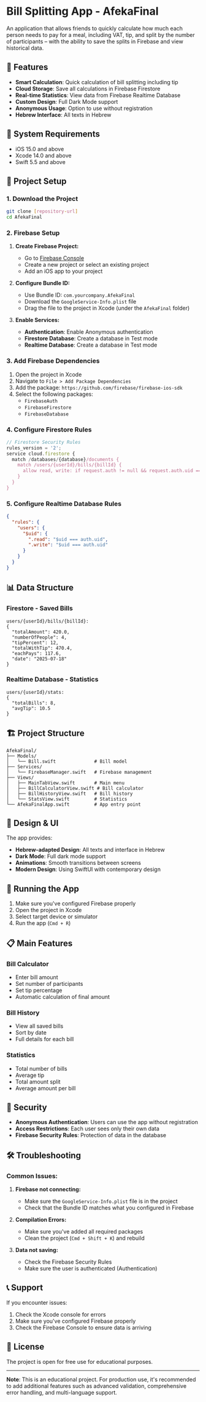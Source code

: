 # Bill Splitting App - AfekaFinal

An application that allows friends to quickly calculate how much each person needs to pay for a meal, including VAT, tip, and split by the number of participants – with the ability to save the splits in Firebase and view historical data.

## 🎯 Features

- **Smart Calculation**: Quick calculation of bill splitting including tip
- **Cloud Storage**: Save all calculations in Firebase Firestore
- **Real-time Statistics**: View data from Firebase Realtime Database
- **Custom Design**: Full Dark Mode support
- **Anonymous Usage**: Option to use without registration
- **Hebrew Interface**: All texts in Hebrew

## 📱 System Requirements

- iOS 15.0 and above
- Xcode 14.0 and above
- Swift 5.5 and above

## 🔧 Project Setup

### 1. Download the Project

```bash
git clone [repository-url]
cd AfekaFinal
```

### 2. Firebase Setup

1. **Create Firebase Project:**
   - Go to [Firebase Console](https://console.firebase.google.com/)
   - Create a new project or select an existing project
   - Add an iOS app to your project

2. **Configure Bundle ID:**
   - Use Bundle ID: `com.yourcompany.AfekaFinal`
   - Download the `GoogleService-Info.plist` file
   - Drag the file to the project in Xcode (under the `AfekaFinal` folder)

3. **Enable Services:**
   - **Authentication**: Enable Anonymous authentication
   - **Firestore Database**: Create a database in Test mode
   - **Realtime Database**: Create a database in Test mode

### 3. Add Firebase Dependencies

1. Open the project in Xcode
2. Navigate to `File > Add Package Dependencies`
3. Add the package: `https://github.com/firebase/firebase-ios-sdk`
4. Select the following packages:
   - `FirebaseAuth`
   - `FirebaseFirestore`
   - `FirebaseDatabase`

### 4. Configure Firestore Rules

```javascript
// Firestore Security Rules
rules_version = '2';
service cloud.firestore {
  match /databases/{database}/documents {
    match /users/{userId}/bills/{billId} {
      allow read, write: if request.auth != null && request.auth.uid == userId;
    }
  }
}
```

### 5. Configure Realtime Database Rules

```json
{
  "rules": {
    "users": {
      "$uid": {
        ".read": "$uid === auth.uid",
        ".write": "$uid === auth.uid"
      }
    }
  }
}
```

## 📊 Data Structure

### Firestore - Saved Bills

```
users/{userId}/bills/{billId}:
{
  "totalAmount": 420.0,
  "numberOfPeople": 4,
  "tipPercent": 12,
  "totalWithTip": 470.4,
  "eachPays": 117.6,
  "date": "2025-07-18"
}
```

### Realtime Database - Statistics

```
users/{userId}/stats:
{
  "totalBills": 8,
  "avgTip": 10.5
}
```

## 🏗️ Project Structure

```
AfekaFinal/
├── Models/
│   └── Bill.swift              # Bill model
├── Services/
│   └── FirebaseManager.swift   # Firebase management
├── Views/
│   ├── MainTabView.swift       # Main menu
│   ├── BillCalculatorView.swift # Bill calculator
│   ├── BillHistoryView.swift   # Bill history
│   └── StatsView.swift         # Statistics
└── AfekaFinalApp.swift         # App entry point
```

## 🎨 Design & UI

The app provides:
- **Hebrew-adapted Design**: All texts and interface in Hebrew
- **Dark Mode**: Full dark mode support
- **Animations**: Smooth transitions between screens
- **Modern Design**: Using SwiftUI with contemporary design

## 🚀 Running the App

1. Make sure you've configured Firebase properly
2. Open the project in Xcode
3. Select target device or simulator
4. Run the app (`Cmd + R`)

## 📋 Main Features

### Bill Calculator
- Enter bill amount
- Set number of participants
- Set tip percentage
- Automatic calculation of final amount

### Bill History
- View all saved bills
- Sort by date
- Full details for each bill

### Statistics
- Total number of bills
- Average tip
- Total amount split
- Average amount per bill

## 🔐 Security

- **Anonymous Authentication**: Users can use the app without registration
- **Access Restrictions**: Each user sees only their own data
- **Firebase Security Rules**: Protection of data in the database

## 🛠️ Troubleshooting

### Common Issues:

1. **Firebase not connecting:**
   - Make sure the `GoogleService-Info.plist` file is in the project
   - Check that the Bundle ID matches what you configured in Firebase

2. **Compilation Errors:**
   - Make sure you've added all required packages
   - Clean the project (`Cmd + Shift + K`) and rebuild

3. **Data not saving:**
   - Check the Firebase Security Rules
   - Make sure the user is authenticated (Authentication)

## 📞 Support

If you encounter issues:
1. Check the Xcode console for errors
2. Make sure you've configured Firebase properly
3. Check the Firebase Console to ensure data is arriving

## 📄 License

The project is open for free use for educational purposes.

---

**Note**: This is an educational project. For production use, it's recommended to add additional features such as advanced validation, comprehensive error handling, and multi-language support. 